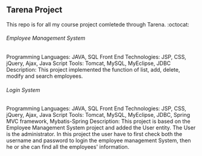 ## Tarena Project

This repo is for all my course project comletede through Tarena. :octocat:

###### Employee Management System
Programming Languages: JAVA, SQL
Front End Technologies: JSP, CSS, jQuery, Ajax, Java Script
Tools: Tomcat, MySQL, MyEclipse, JDBC
Description: This project implemented the function of list, add, delete, modify and search employees.

###### Login System
Programming Languages: JAVA, SQL
Front End Technologies: JSP, CSS, jQuery, Ajax, Java Script
Tools: Tomcat, MySQL, MyEclipse, JDBC, Spring MVC framework, Mybatis-Spring
Description: This project is based on the Employee Management System project and added the User entity. The User is the administrator. In this project the user have to first check both the username and password to login the employee management System, then he or she can find all the employees' information.
